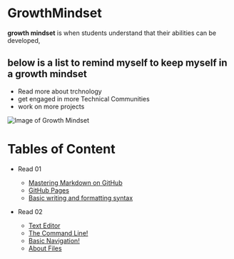 # GrowthMindset
**growth mindset** is when students understand that their abilities can be developed,

## below is a list to remind myself to keep myself in a growth mindset

- Read more about trchnology
- get engaged in more Technical Communities 
- work on more projects

![Image of Growth Mindset](https://www.muhlsdk12.org/cms/lib/PA01916549/Centricity/Domain/225/growth%20mindset.JPG)


# Tables of Content

- Read 01
  - [Mastering Markdown on GitHub](https://motasemodeh.github.io/reading-notes/README1)
  - [GitHub Pages](https://motasemodeh.github.io/reading-notes/README2)
  - [Basic writing and formatting syntax](https://motasemodeh.github.io/reading-notes/README3)
  
- Read 02
  - [Text Editor](https://motasemodeh.github.io/reading-notes/README4)
  - [The Command Line!](https://motasemodeh.github.io/reading-notes/README5)
  - [Basic Navigation!](https://motasemodeh.github.io/reading-notes/README6)
  - [About Files](https://motasemodeh.github.io/reading-notes/README7)